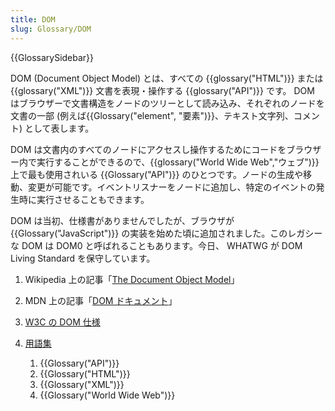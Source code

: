 ```yaml
---
title: DOM
slug: Glossary/DOM
---
```


{{GlossarySidebar}}

DOM (Document Object Model) とは、すべての {{glossary("HTML")}} または {{glossary("XML")}} 文書を表現・操作する {{glossary("API")}} です。 DOM はブラウザーで文書構造をノードのツリーとして読み込み、それぞれのノードを文書の一部 (例えば{{Glossary("element", "要素")}}、テキスト文字列、コメント) として表します。

DOM は文書内のすべてのノードにアクセスし操作するためにコードをブラウザー内で実行することができるので、{{glossary("World Wide Web","ウェブ")}}上で最も使用されいる {{Glossary("API")}} のひとつです。ノードの生成や移動、変更が可能です。イベントリスナーをノードに追加し、特定のイベントの発生時に実行させることもできます。

DOM は当初、仕様書がありませんでしたが、ブラウザが{{Glossary("JavaScript")}} の実装を始めた頃に追加されました。このレガシーな DOM は DOM0 と呼ばれることもあります。今日、 WHATWG が DOM Living Standard を保守しています。

1. Wikipedia 上の記事「[The Document Object Model](https://ja.wikipedia.org/wiki/Document_Object_Model)」
2. MDN 上の記事「[DOM ドキュメント](/ja/docs/DOM)」
3. [W3C の DOM 仕様](http://www.w3.org/DOM/DOMTR)
4. [用語集](/ja/docs/Glossary)

   1. {{Glossary("API")}}
   2. {{Glossary("HTML")}}
   3. {{Glossary("XML")}}
   4. {{Glossary("World Wide Web")}}
